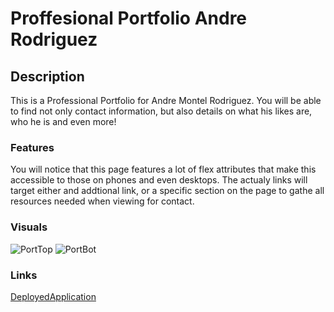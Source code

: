 # Proffesional Portfolio Andre Rodriguez

## Description


This is a Professional Portfolio for Andre Montel Rodriguez. 
You will be able to find not only contact information, but also
details on what his likes are, who he is and even more!

### Features


You will notice that this page features a lot of flex attributes that 
make this accessible to those on phones and even desktops. The actualy links will target either and addtional link, or a specific section on the page to gathe all resources needed when viewing for contact.


### Visuals

![PortTop](https://user-images.githubusercontent.com/77699769/107194089-9d13fb80-69bd-11eb-9e0e-4113f73720d9.PNG)
![PortBot](https://user-images.githubusercontent.com/77699769/107305811-ababf280-6a51-11eb-8145-8496a90fc3f3.PNG)







### Links



[DeployedApplication](<https://drae7299.github.io/Proffesional_Portfolio_Andre_Rodriguez/>)
